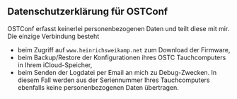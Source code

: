 ## Datenschutzerklärung für OSTConf

OSTConf erfasst keinerlei personenbezogenen Daten und teilt diese mit mir. Die einzige Verbindung besteht 
* beim Zugriff auf `www.heinrichsweikamp.net` zum Download der Firmware,
* beim Backup/Restore der Konfigurationen ihres OSTC Tauchcomputers in Ihrem iCloud-Speicher,
* beim Senden der Logdatei per Email an mich zu Debug-Zwecken. In diesem Fall werden aus der Seriennummer Ihres Tauchcomputers ebenfalls keine personenbezogenen Daten übertragen.
